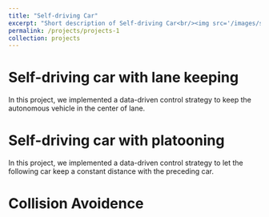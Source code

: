 ```yaml
---
title: "Self-driving Car"
excerpt: "Short description of Self-driving Car<br/><img src='/images/self_driving_car.jpg'>"
permalink: /projects/projects-1
collection: projects
---
```


# Self-driving car with lane keeping

In this project, we implemented a data-driven control strategy to keep the autonomous vehicle in the center of lane.

# Self-driving car with platooning

In this project, we implemented a data-driven control strategy to let the following car keep a constant distance with the preceding car.

# Collision Avoidence